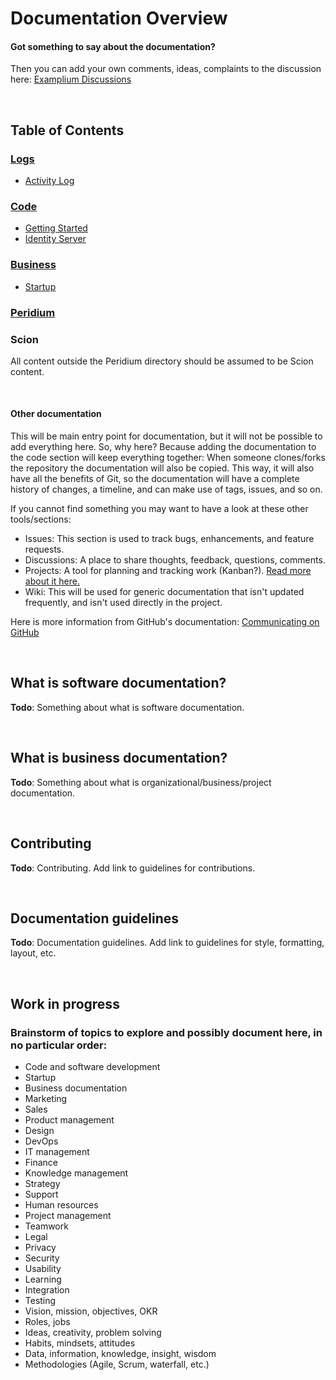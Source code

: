 # Documentation Overview


#### Got something to say about the documentation?

Then you can add your own comments, ideas, complaints to the discussion here: [Examplium Discussions](https://github.com/KinaUna/Examplium/discussions)

<br />

## Table of Contents

### [Logs](Logs/Index.md)
- [Activity Log](Logs/ActivityLog.md)

### [Code](Code/Index.md)
- [Getting Started](Code/Getting-Started.md)
- [Identity Server](Code/IdentityServer/Index.md)

### [Business](Business/Index.md)
- [Startup](Business/Startup/Index.md)
  

### [Peridium](Peridium/Index.md)

### Scion
All content outside the Peridium directory should be assumed to be Scion content.

<br />

#### Other documentation

This will be main entry point for documentation, but it will not be possible to add everything here. So, why here? Because adding the documentation to the code section will keep everything together: When someone clones/forks the repository the documentation will also be copied. This way, it will also have all the benefits of Git, so the documentation will have a complete history of changes, a timeline, and can make use of tags, issues, and so on.

If you cannot find something you may want to have a look at these other tools/sections:

- Issues: This section is used to track bugs, enhancements, and feature requests. 
- Discussions: A place to share thoughts, feedback, questions, comments.
- Projects: A tool for planning and tracking work (Kanban?). [Read more about it here.](https://docs.github.com/en/issues/planning-and-tracking-with-projects/learning-about-projects/about-projects)
- Wiki: This will be used for generic documentation that isn't updated frequently, and isn't used directly in the project.

Here is more information from GitHub's documentation: [Communicating on GitHub](https://docs.github.com/en/get-started/quickstart/communicating-on-github)

<br/>

## What is software documentation?

**Todo**: Something about what is software documentation.

<br />

## What is business documentation?

**Todo**: Something about what is organizational/business/project documentation.

<br />

## Contributing

**Todo**: Contributing. Add link to guidelines for contributions.

<br />

## Documentation guidelines

**Todo**: Documentation guidelines. Add link to guidelines for style, formatting, layout, etc.

<br />

## Work in progress

### Brainstorm of topics to explore and possibly document here, in no particular order:
- Code and software development
- Startup
- Business documentation
- Marketing
- Sales
- Product management
- Design
- DevOps
- IT management
- Finance
- Knowledge management
- Strategy
- Support
- Human resources
- Project management
- Teamwork
- Legal
- Privacy
- Security
- Usability
- Learning
- Integration
- Testing
- Vision, mission, objectives, OKR
- Roles, jobs
- Ideas, creativity, problem solving
- Habits, mindsets, attitudes
- Data, information, knowledge, insight, wisdom
- Methodologies (Agile, Scrum, waterfall, etc.)
